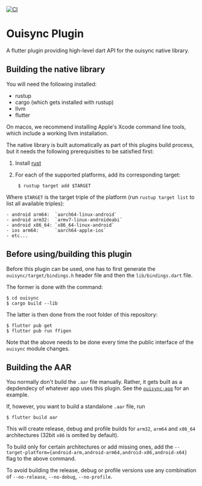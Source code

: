 [![CI](https://github.com/equalitie/ouisync-plugin/actions/workflows/ci.yml/badge.svg)](https://github.com/equalitie/ouisync-plugin/actions/workflows/ci.yml)

# Ouisync Plugin

A flutter plugin providing high-level dart API for the ouisync native library.

## Building the native library

You will need the following installed:
- rustup
- cargo (which gets installed with rustup)
- llvm
- flutter

On macos, we recommend installing Apple's Xcode command line tools, which include a working llvm installation.

The native library is built automatically as part of this plugins build
process, but it needs the following prerequisities to be satisfied first:

1. Install [rust](https://www.rust-lang.org/tools/install)
2. For each of the supported platforms, add its corresponding target:

        $ rustup target add $TARGET

Where `$TARGET` is the target triple of the platform (run `rustup target list`
to list all available triples):

    - android arm64:  `aarch64-linux-android`
    - android arm32:  `armv7-linux-androideabi`
    - android x86_64: `x86_64-linux-android`
    - ios arm64:      `aarch64-apple-ios`
    - etc...

## Before using/building this plugin

Before this plugin can be used, one has to first generate the `ouisync/target/bindings.h`
header file and then the `lib/bindings.dart` file.

The former is done with the command:

    $ cd ouisync
    $ cargo build --lib

The latter is then done from the root folder of this repository:

    $ flutter pub get
    $ flutter pub run ffigen

Note that the above needs to be done every time the public interface of the
`ouisync` module changes.

## Building the AAR

You normally don't build the `.aar` file manually. Rather, it gets
built as a depdendecy of whatever app uses this plugin. See the
[`ouisync-app`](https://github.com/equalitie/ouisync-app/blob/040eb7216c0c48cc4de75c8d36a0d68267320854/pubspec.yaml)
for an example.

If, however, you want to build a standalone `.aar` file, run

    $ flutter build aar

This will create release, debug and profile builds for `arm32`, `arm64` and
`x86_64` architectures (32bit `x86` is omited by default).

To build only for certain architectures or add missing ones, add the
`--target-platform={android-arm,android-arm64,android-x86,android-x64}` flag to
the above command.

To avoid building the release, debug or profile versions use any combination of
`--no-release`, `--no-debug`, `--no-profile`.
